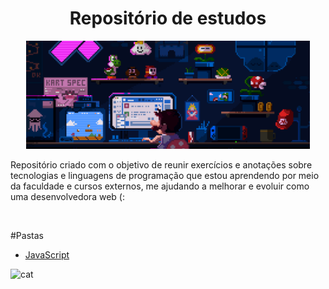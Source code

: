 <h1 align="center"> Repositório de estudos </h1>

<p align="center">
  <img alt="mario no computador" src="https://github.com/fernandadiasm/study/blob/main/public/home.gif" width="90%">
</p>

<p> Repositório criado com o objetivo de reunir exercícios e anotações sobre tecnologias e linguagens de programação que estou aprendendo por meio da faculdade e cursos externos, me ajudando a melhorar e evoluir como uma desenvolvedora web (:</p>
<br>

#Pastas

- [JavaScript](javascript)


![cat](https://raw.githubusercontent.com/catppuccin/catppuccin/main/assets/footers/gray0_ctp_on_line.svg?sanitize=true)